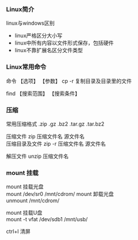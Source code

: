 ### Linux简介
linux与windows区别

* linux严格区分大小写
* linux中所有内容以文件形式保存，包括硬件
* linux不靠扩展名区分文件类型

### Linux常用命令

命令 【选项】 【参数】
cp -r 复制目录及目录里的文件

find 【搜索范围】 【搜索条件】

### 压缩
常用压缩格式 
.zip .gz .bz2 .tar.gz .tar.bz2

压缩文件  zip 压缩文件名 源文件名  
压缩目录及文件 zip -r 压缩文件名 源文件名

解压文件 unzip 压缩文件名

### mount 挂载

mount 挂载光盘  
mount /dev/sr0 /mnt/cdrom/
mount 卸载光盘  
unmount /mnt/cdrom/

mount 挂载U盘  
mount -t vfat /dev/sdb1 /mnt/usb/

ctrl+l 清屏   